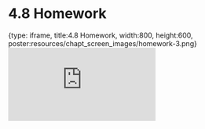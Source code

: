 # 4.8 Homework
 
{type: iframe, title:4.8 Homework, width:800, height:600, poster:resources/chapt_screen_images/homework-3.png}
![](https://mccoy-lab.github.io/hgv_modules/no_toc/homework-3.html)
 

 

